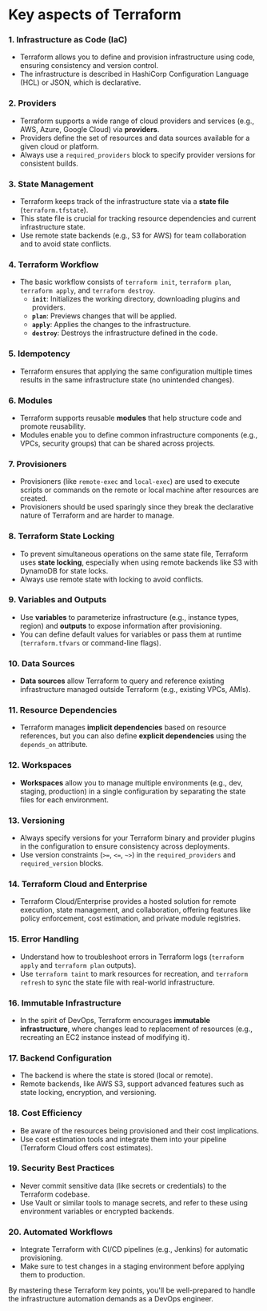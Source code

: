 <h1>Key aspects of Terraform</h1>

### 1. **Infrastructure as Code (IaC)**
   - Terraform allows you to define and provision infrastructure using code, ensuring consistency and version control.
   - The infrastructure is described in HashiCorp Configuration Language (HCL) or JSON, which is declarative.

### 2. **Providers**
   - Terraform supports a wide range of cloud providers and services (e.g., AWS, Azure, Google Cloud) via **providers**.
   - Providers define the set of resources and data sources available for a given cloud or platform.
   - Always use a `required_providers` block to specify provider versions for consistent builds.

### 3. **State Management**
   - Terraform keeps track of the infrastructure state via a **state file** (`terraform.tfstate`).
   - This state file is crucial for tracking resource dependencies and current infrastructure state.
   - Use remote state backends (e.g., S3 for AWS) for team collaboration and to avoid state conflicts.

### 4. **Terraform Workflow**
   - The basic workflow consists of `terraform init`, `terraform plan`, `terraform apply`, and `terraform destroy`.
     - **`init`**: Initializes the working directory, downloading plugins and providers.
     - **`plan`**: Previews changes that will be applied.
     - **`apply`**: Applies the changes to the infrastructure.
     - **`destroy`**: Destroys the infrastructure defined in the code.
   
### 5. **Idempotency**
   - Terraform ensures that applying the same configuration multiple times results in the same infrastructure state (no unintended changes).

### 6. **Modules**
   - Terraform supports reusable **modules** that help structure code and promote reusability.
   - Modules enable you to define common infrastructure components (e.g., VPCs, security groups) that can be shared across projects.

### 7. **Provisioners**
   - Provisioners (like `remote-exec` and `local-exec`) are used to execute scripts or commands on the remote or local machine after resources are created.
   - Provisioners should be used sparingly since they break the declarative nature of Terraform and are harder to manage.

### 8. **Terraform State Locking**
   - To prevent simultaneous operations on the same state file, Terraform uses **state locking**, especially when using remote backends like S3 with DynamoDB for state locks.
   - Always use remote state with locking to avoid conflicts.

### 9. **Variables and Outputs**
   - Use **variables** to parameterize infrastructure (e.g., instance types, region) and **outputs** to expose information after provisioning.
   - You can define default values for variables or pass them at runtime (`terraform.tfvars` or command-line flags).

### 10. **Data Sources**
   - **Data sources** allow Terraform to query and reference existing infrastructure managed outside Terraform (e.g., existing VPCs, AMIs).

### 11. **Resource Dependencies**
   - Terraform manages **implicit dependencies** based on resource references, but you can also define **explicit dependencies** using the `depends_on` attribute.

### 12. **Workspaces**
   - **Workspaces** allow you to manage multiple environments (e.g., dev, staging, production) in a single configuration by separating the state files for each environment.

### 13. **Versioning**
   - Always specify versions for your Terraform binary and provider plugins in the configuration to ensure consistency across deployments.
   - Use version constraints (`>=`, `<=`, `~>`) in the `required_providers` and `required_version` blocks.

### 14. **Terraform Cloud and Enterprise**
   - Terraform Cloud/Enterprise provides a hosted solution for remote execution, state management, and collaboration, offering features like policy enforcement, cost estimation, and private module registries.

### 15. **Error Handling**
   - Understand how to troubleshoot errors in Terraform logs (`terraform apply` and `terraform plan` outputs).
   - Use `terraform taint` to mark resources for recreation, and `terraform refresh` to sync the state file with real-world infrastructure.

### 16. **Immutable Infrastructure**
   - In the spirit of DevOps, Terraform encourages **immutable infrastructure**, where changes lead to replacement of resources (e.g., recreating an EC2 instance instead of modifying it).

### 17. **Backend Configuration**
   - The backend is where the state is stored (local or remote).
   - Remote backends, like AWS S3, support advanced features such as state locking, encryption, and versioning.

### 18. **Cost Efficiency**
   - Be aware of the resources being provisioned and their cost implications.
   - Use cost estimation tools and integrate them into your pipeline (Terraform Cloud offers cost estimates).

### 19. **Security Best Practices**
   - Never commit sensitive data (like secrets or credentials) to the Terraform codebase.
   - Use Vault or similar tools to manage secrets, and refer to these using environment variables or encrypted backends.

### 20. **Automated Workflows**
   - Integrate Terraform with CI/CD pipelines (e.g., Jenkins) for automatic provisioning.
   - Make sure to test changes in a staging environment before applying them to production.

By mastering these Terraform key points, you'll be well-prepared to handle the infrastructure automation demands as a DevOps engineer.
